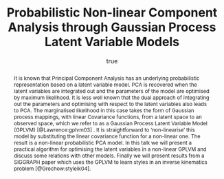 ---
abstract: "It is known that Principal Component Analysis has an underlying probabilistic
  representation based on a latent variable model. PCA is recovered when the latent
  variables are integrated out and the parameters of the model are optimised by maximum
  likelihood. It is less well known that the dual approach of integrating out the
  parameters and optimising with respect to the latent variables also leads to PCA.
  The marginalised likelihood in this case takes the form of Gaussian process mappings,
  with linear Covariance functions, from a latent space to an observed space, which
  we refer to as a Gaussian Process Latent Variable Model (GPLVM) [@Lawrence:gplvm03]
  . It is straightforward to \u2018non-linearise\u2019 this model by substituting
  the linear covariance function for a non-linear one. The result is a non-linear
  probabilistic PCA model. In this talk we will present a practical algorithm for
  optimising the latent variables in a non-linear GPLVM and discuss some relations
  with other models. Finally we will present results from a SIGGRAPH paper which uses
  the GPLVM to learn styles in an inverse kinematics problem [@Grochow:styleik04]."
author:
- family: Lawrence
  given: Neil D.
  gscholar: r3SJcvoAAAAJ
  institute: University of Sheffield
  twitter: lawrennd
  url: http://inverseprobability.com
categories:
- Lawrence-ucbgplvm03
day: '6'
errata: []
extras: []
key: Lawrence-ucbgplvm03
layout: talk
month: 5
published: 2004-05-06
section: pre
title: Probabilistic Non-linear Component Analysis through <span>G</span>aussian Process
  Latent Variable Models
venue: University of California, Berkeley, U.S.A.
year: '2004'
---